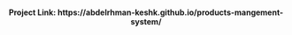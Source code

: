 <h4 align="center">Project Link: https://abdelrhman-keshk.github.io/products-mangement-system/</h4>

